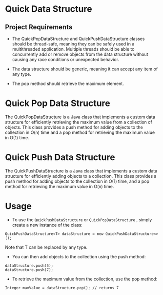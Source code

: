 # Quick Data Structure

## Project Requirements

* The QuickPopDataStructure and QuickPushDataStructure classes should be thread-safe, meaning they can be safely used in a multithreaded application. 
Multiple threads should be able to concurrently add or remove objects from the data structure without causing any race conditions or unexpected behavior.

* The data structure should be generic, meaning it can accept any item of any type.

* The pop method should retrieve the maximum element.


# Quick Pop Data Structure

The QuickPopDataStructure is a Java class that implements a custom data structure for efficiently retrieving the maximum value from a collection of objects. 
This class provides a push method for adding objects to the collection in O(n) time and a pop method for retrieving the maximum value in O(1) time.


# Quick Push Data Structure

The QuickPushDataStructure is a Java class that implements a custom data structure for efficiently adding objects to a collection. 
This class provides a push method for adding objects to the collection in O(1) time, and a pop method for retrieving the maximum value in O(n) time.



# Usage
* To use the ```QuickPushDataStructure``` or ```QuickPopDataStructure``` , simply create a new instance of the class: 
``` 
QuickPushDataStructure<T> dataStructure = new QuickPushDataStructure<>(); 
```
Note that T can be replaced by any type.

* You can then add objects to the collection using the push method:
``` 
dataStructure.push(5);
dataStructure.push(7);

```
* To retrieve the maximum value from the collection, use the pop method:
```
Integer maxValue = dataStructure.pop(); // returns 7
```

